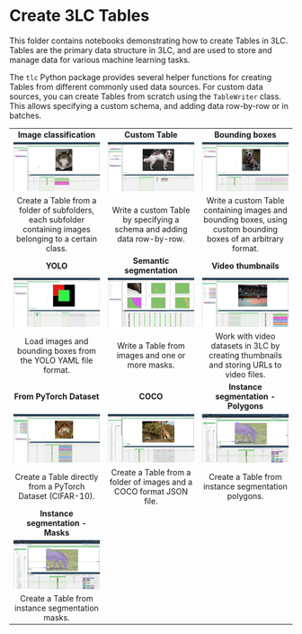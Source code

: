 # Create 3LC Tables

This folder contains notebooks demonstrating how to create Tables in 3LC. Tables are the primary data structure in 3LC, and are used to store and manage data for various machine learning tasks.

The `tlc` Python package provides several helper functions for creating Tables from different commonly used data sources. For custom data sources, you can create Tables from scratch using the `TableWriter` class. This allows specifying a custom schema, and adding data row-by-row or in batches.

|                        |                        |                        |
|:----------:|:----------:|:----------:|
| **Image classification** | **Custom Table** | **Bounding boxes** |
| [![img][image-classification-img]][image-classification-link] | [![custom][custom-img]][custom-link]   | [![bb][bb-img]][bb-link]                 |
| Create a Table from a folder of subfolders, each subfolder containing images belonging to a certain class. | Write a custom Table by specifying a schema and adding data row-by-row. | Write a custom Table containing images and bounding boxes, using custom bounding boxes of an arbitrary format. |
| **YOLO** | **Semantic segmentation**  | **Video thumbnails** |
| [![yolo][yolo-img]][yolo-link] | [![semseg][semseg-img]][semseg-link] | [![video][video-img]][video-link] |
| Load images and bounding boxes from the YOLO YAML file format. | Write a Table from images and one or more masks. | Work with video datasets in 3LC by creating thumbnails and storing URLs to video files. |
| **From PyTorch Dataset** | **COCO** | **Instance segmentation - Polygons** |
| [![torch][torch-img]][torch-link] | [![coco][coco-img]][coco-link] | [![instance-segmentation][instance-segmentation-img]][instance-segmentation-polygons-link] |
| Create a Table directly from a PyTorch Dataset (CIFAR-10). | Create a Table from a folder of images and a COCO format JSON file. | Create a Table from instance segmentation polygons.|
| **Instance segmentation - Masks** |||
| [![instance-segmentation][instance-segmentation-img]][instance-segmentation-masks-link] | | |
| Create a Table from instance segmentation masks. | | |

[image-classification-img]: ../images/create-image-classification-table.png
[image-classification-link]: create-image-classification-table.ipynb
[custom-img]: ../images/create-custom-table.png
[custom-link]: create-custom-table.ipynb
[bb-img]: ../images/create-bb-table.png
[bb-link]: create-bb-table.ipynb
[yolo-img]: ../images/create-yolo-table.png
[yolo-link]: create-yolo-table.ipynb
[semseg-img]: ../images/semseg.png
[semseg-link]: create-semantic-segmentation-dataset.ipynb
[video-img]: ../images/create-video-thumbnail-table.png
[video-link]: create-video-thumbnail-table.ipynb
[torch-img]: ../images/from-torch.png
[torch-link]: create-table-from-torch.ipynb
[coco-img]: ../images/coco.png
[coco-link]: create-table-from-coco.ipynb
[instance-segmentation-img]: ../images/instance-segmentation.png
[instance-segmentation-polygons-link]: create-instance-segmentation-polygons-table.ipynb
[instance-segmentation-masks-link]: create-instance-segmentation-masks-table.ipynb